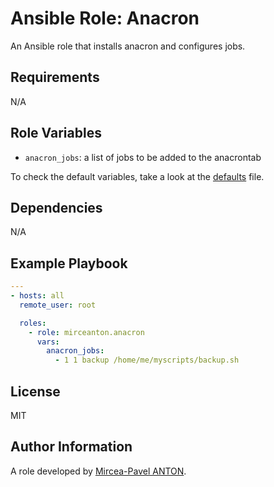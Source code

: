 Ansible Role: Anacron
=====================

An Ansible role that installs anacron and configures jobs.

Requirements
------------

N/A

Role Variables
--------------

- `anacron_jobs`: a list of jobs to be added to the anacrontab

To check the default variables, take a look at the [defaults](defaults/main.yml) file.

Dependencies
------------

N/A

Example Playbook
----------------

``` yml
---
- hosts: all
  remote_user: root

  roles:
    - role: mirceanton.anacron
      vars:
        anacron_jobs:
          - 1 1 backup /home/me/myscripts/backup.sh
```

License
-------

MIT

Author Information
------------------

A role developed by [Mircea-Pavel ANTON](https://www.mirceanton.com).
